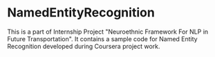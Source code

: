 # NamedEntityRecognition
This is a part of Internship Project "Neuroethnic Framework For NLP in Future Transportation". It contains a sample code for Named Entity Recognition developed during Coursera project work.
